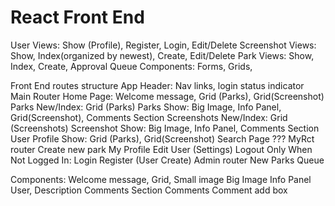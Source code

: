 # React Front End

User Views:	Show (Profile), Register, Login, Edit/Delete
Screenshot Views: Show, Index(organized by newest), Create, Edit/Delete
Park Views: Show, Index, Create, Approval Queue
Components: Forms, Grids, 


Front End routes structure
App 
Header: Nav links, login status indicator
Main Router
Home Page: Welcome message, Grid (Parks), Grid(Screenshot)
Parks New/Index: Grid (Parks)
Parks Show: Big Image, Info Panel, Grid(Screenshot), Comments Section
Screenshots New/Index: Grid (Screenshots)
Screenshot Show: Big Image, Info Panel, Comments Section
User Profile Show: Grid (Parks), Grid(Screenshot)
Search Page ???
MyRct router
	Create new park
	My Profile
	Edit User (Settings)
Logout
Only When Not Logged In:
	Login
	Register (User Create)
Admin router
	New Parks Queue



Components: 
Welcome message, 
Grid, 
	Small image
Big Image
Info Panel
	User, Description
Comments Section
	Comments
	Comment add box


